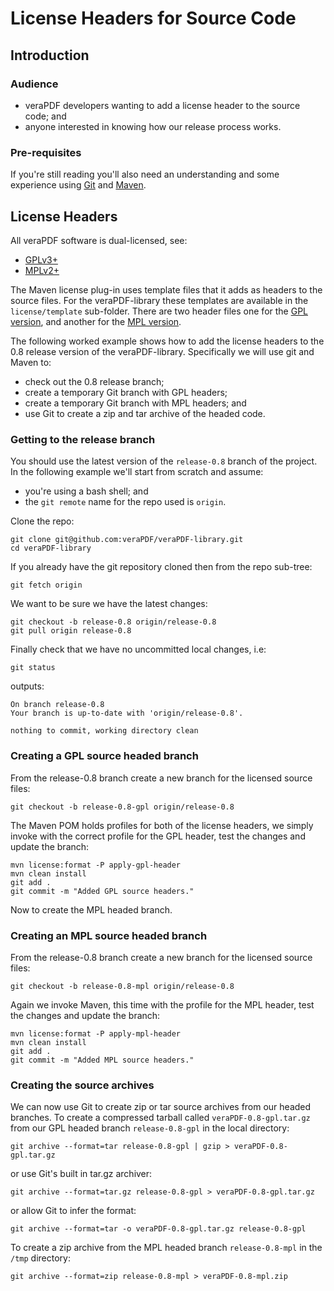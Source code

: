License Headers for Source Code
===============================
Introduction
------------
### Audience
 - veraPDF developers wanting to add a license header to the source code; and
 - anyone interested in knowing how our release process works.

### Pre-requisites
If you're still reading you'll also need an understanding and some experience using [Git](https://git-scm.com) and [Maven](https://maven.apache.org/).

License Headers
---------------
All veraPDF software is dual-licensed, see:

 - [GPLv3+](LICENSE.GPL "GNU General Public License, version 3")
 - [MPLv2+](LICENSE.MPL "Mozilla Public License, version 2.0")

The Maven license plug-in uses template files that it adds as headers to the source files. For the veraPDF-library these templates are available in the `license/template` sub-folder. There are two header files one for the [GPL version](https://raw.githubusercontent.com/veraPDF/veraPDF-library/master/license/template/GPL-3.txt), and another for the [MPL version](https://raw.githubusercontent.com/veraPDF/veraPDF-library/master/license/template/MPL-2.txt).

The following worked example shows how to add the license headers to the 0.8 release version of the veraPDF-library. Specifically we will use git and Maven to:

 - check out the 0.8 release branch;
 - create a temporary Git branch with GPL headers;
 - create a temporary Git branch with MPL headers; and
 - use Git to create a zip and tar archive of the headed code.

### Getting to the release branch
You should use the latest version of the `release-0.8` branch of the project. In the following example we'll start from scratch and assume:
 - you're using a bash shell; and
 - the `git remote` name for the repo used is `origin`.

Clone the repo:

    git clone git@github.com:veraPDF/veraPDF-library.git
    cd veraPDF-library

If you already have the git repository cloned then from the repo sub-tree:

    git fetch origin

We want to be sure we have the latest changes:

    git checkout -b release-0.8 origin/release-0.8
    git pull origin release-0.8

Finally check that we have no uncommitted local changes, i.e:

    git status

outputs:

    On branch release-0.8
    Your branch is up-to-date with 'origin/release-0.8'.

    nothing to commit, working directory clean

### Creating a GPL source headed branch
From the release-0.8 branch create a new branch for the licensed source files:

    git checkout -b release-0.8-gpl origin/release-0.8

The Maven POM holds profiles for both of the license headers, we simply invoke with the correct profile for the GPL header, test the changes and update the branch:

    mvn license:format -P apply-gpl-header
    mvn clean install
    git add .
    git commit -m "Added GPL source headers."

Now to create the MPL headed branch.

### Creating an MPL source headed branch
From the release-0.8 branch create a new branch for the licensed source files:

    git checkout -b release-0.8-mpl origin/release-0.8

Again we invoke Maven, this time with the profile for the MPL header, test the changes and update the branch:

    mvn license:format -P apply-mpl-header
    mvn clean install
    git add .
    git commit -m "Added MPL source headers."

### Creating the source archives
We can now use Git to create zip or tar source archives from our headed branches. To create a compressed tarball called `veraPDF-0.8-gpl.tar.gz` from our GPL headed branch `release-0.8-gpl` in the local directory:

    git archive --format=tar release-0.8-gpl | gzip > veraPDF-0.8-gpl.tar.gz

or use Git's built in tar.gz archiver:

    git archive --format=tar.gz release-0.8-gpl > veraPDF-0.8-gpl.tar.gz

or allow Git to infer the format:

    git archive --format=tar -o veraPDF-0.8-gpl.tar.gz release-0.8-gpl

To create a zip archive from the MPL headed branch `release-0.8-mpl` in the `/tmp` directory:

    git archive --format=zip release-0.8-mpl > veraPDF-0.8-mpl.zip
